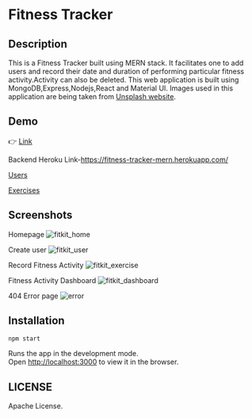 # Fitness Tracker

## Description

This is a Fitness Tracker built using MERN stack. It facilitates one to add users and record their date and duration of performing particular fitness activity.Activity can also be deleted. This web application is built using MongoDB,Express,Nodejs,React and Material UI. Images used in this application are being taken from [Unsplash website](https://unsplash.com).

## Demo

👉 [Link](https://serene-volhard-1843cb.netlify.app/)

Backend Heroku Link-https://fitness-tracker-mern.herokuapp.com/

[Users](https://fitness-tracker-mern.herokuapp.com/users)

[Exercises](https://fitness-tracker-mern.herokuapp.com/exercises)

## Screenshots

Homepage
![fitkit_home](https://user-images.githubusercontent.com/4997491/117522296-20021d80-afd0-11eb-8079-922a4d51925a.JPG)

Create user
![fitkit_user](https://user-images.githubusercontent.com/4997491/117525054-3911cb00-afde-11eb-97b5-a468f17935de.JPG)

Record Fitness Activity
![fitkit_exercise](https://user-images.githubusercontent.com/4997491/117525061-3d3de880-afde-11eb-9201-acdb5b804f40.JPG)

Fitness Activity Dashboard
![fitkit_dashboard](https://user-images.githubusercontent.com/4997491/117525087-652d4c00-afde-11eb-92d4-0fda6f5c5d03.JPG)

404 Error page
![error](https://user-images.githubusercontent.com/4997491/117525227-dcfb7680-afde-11eb-9434-a8f93c5b76d7.JPG)

## Installation

`npm start`

Runs the app in the development mode.<br />
Open [http://localhost:3000](http://localhost:3000) to view it in the browser.

## LICENSE

Apache License.

